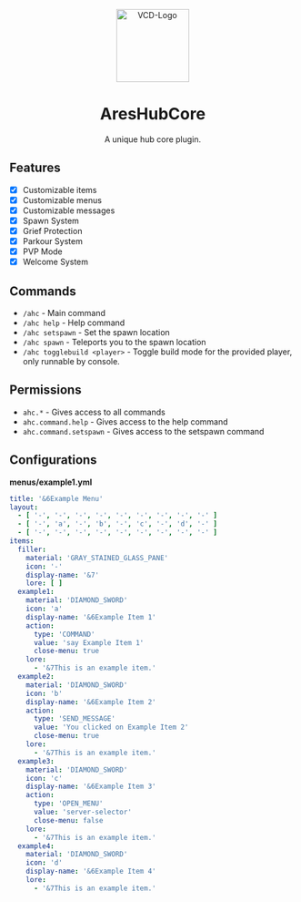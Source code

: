 <p align="center">
    <img height="128" src="https://cdn.vertcodedevelopment.com/logo.png" width="128" alt="VCD-Logo"/>
</p>
<h1 align="center">AresHubCore</h1>
<p align="center">A unique hub core plugin.</p>

## Features

- [x] Customizable items
- [x] Customizable menus
- [x] Customizable messages
- [x] Spawn System
- [x] Grief Protection
- [x] Parkour System
- [x] PVP Mode
- [x] Welcome System

## Commands

- `/ahc` - Main command
- `/ahc help` - Help command
- `/ahc setspawn` - Set the spawn location
- `/ahc spawn` - Teleports you to the spawn location
- `/ahc togglebuild <player>` - Toggle build mode for the provided player, only runnable by console.

## Permissions

- `ahc.*` - Gives access to all commands
- `ahc.command.help` - Gives access to the help command
- `ahc.command.setspawn` - Gives access to the setspawn command

## Configurations

**menus/example1.yml**

```yaml
title: '&6Example Menu'
layout:
  - [ '-', '-', '-', '-', '-', '-', '-', '-', '-' ]
  - [ '-', 'a', '-', 'b', '-', 'c', '-', 'd', '-' ]
  - [ '-', '-', '-', '-', '-', '-', '-', '-', '-' ]
items:
  filler:
    material: 'GRAY_STAINED_GLASS_PANE'
    icon: '-'
    display-name: '&7'
    lore: [ ]
  example1:
    material: 'DIAMOND_SWORD'
    icon: 'a'
    display-name: '&6Example Item 1'
    action:
      type: 'COMMAND'
      value: 'say Example Item 1'
      close-menu: true
    lore:
      - '&7This is an example item.'
  example2:
    material: 'DIAMOND_SWORD'
    icon: 'b'
    display-name: '&6Example Item 2'
    action:
      type: 'SEND_MESSAGE'
      value: 'You clicked on Example Item 2'
      close-menu: true
    lore:
      - '&7This is an example item.'
  example3:
    material: 'DIAMOND_SWORD'
    icon: 'c'
    display-name: '&6Example Item 3'
    action:
      type: 'OPEN_MENU'
      value: 'server-selector'
      close-menu: false
    lore:
      - '&7This is an example item.'
  example4:
    material: 'DIAMOND_SWORD'
    icon: 'd'
    display-name: '&6Example Item 4'
    lore:
      - '&7This is an example item.'
```
